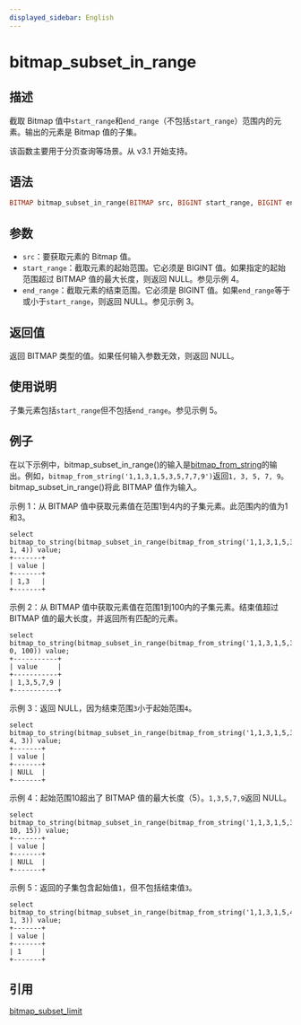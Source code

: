 ```yaml
---
displayed_sidebar: English
---
```


# bitmap_subset_in_range

## 描述

截取 Bitmap 值中`start_range`和`end_range`（不包括`start_range`）范围内的元素。输出的元素是 Bitmap 值的子集。

该函数主要用于分页查询等场景。从 v3.1 开始支持。

## 语法

```Haskell
BITMAP bitmap_subset_in_range(BITMAP src, BIGINT start_range, BIGINT end_range)
```

## 参数

- `src`：要获取元素的 Bitmap 值。
- `start_range`：截取元素的起始范围。它必须是 BIGINT 值。如果指定的起始范围超过 BITMAP 值的最大长度，则返回 NULL。参见示例 4。
- `end_range`：截取元素的结束范围。它必须是 BIGINT 值。如果`end_range`等于或小于`start_range`，则返回 NULL。参见示例 3。

## 返回值

返回 BITMAP 类型的值。如果任何输入参数无效，则返回 NULL。

## 使用说明

子集元素包括`start_range`但不包括`end_range`。参见示例 5。

## 例子

在以下示例中，bitmap_subset_in_range()的输入是[bitmap_from_string](./bitmap_from_string.md)的输出。例如，`bitmap_from_string('1,1,3,1,5,3,5,7,7,9')`返回`1, 3, 5, 7, 9`。bitmap_subset_in_range()将此 BITMAP 值作为输入。

示例 1：从 BITMAP 值中获取元素值在范围1到4内的子集元素。此范围内的值为1和3。

```Plaintext
select bitmap_to_string(bitmap_subset_in_range(bitmap_from_string('1,1,3,1,5,3,5,7,7,9'), 1, 4)) value;
+-------+
| value |
+-------+
| 1,3   |
+-------+
```

示例 2：从 BITMAP 值中获取元素值在范围1到100内的子集元素。结束值超过 BITMAP 值的最大长度，并返回所有匹配的元素。

```Plaintext
select bitmap_to_string(bitmap_subset_in_range(bitmap_from_string('1,1,3,1,5,3,5,7,7,9'), 0, 100)) value;
+-----------+
| value     |
+-----------+
| 1,3,5,7,9 |
+-----------+
```

示例 3：返回 NULL，因为结束范围`3`小于起始范围`4`。

```Plaintext
select bitmap_to_string(bitmap_subset_in_range(bitmap_from_string('1,1,3,1,5,3,5,7,7,9'), 4, 3)) value;
+-------+
| value |
+-------+
| NULL  |
+-------+
```

示例 4：起始范围10超出了 BITMAP 值的最大长度（5）。`1,3,5,7,9`返回 NULL。

```Plain
select bitmap_to_string(bitmap_subset_in_range(bitmap_from_string('1,1,3,1,5,3,5,7,7,9'), 10, 15)) value;
+-------+
| value |
+-------+
| NULL  |
+-------+
```

示例 5：返回的子集包含起始值`1`，但不包括结束值`3`。

```plaintext
select bitmap_to_string(bitmap_subset_in_range(bitmap_from_string('1,1,3,1,5,4,5,6,7,9'), 1, 3)) value;
+-------+
| value |
+-------+
| 1     |
+-------+
```

## 引用

[bitmap_subset_limit](./bitmap_subset_limit.md)
